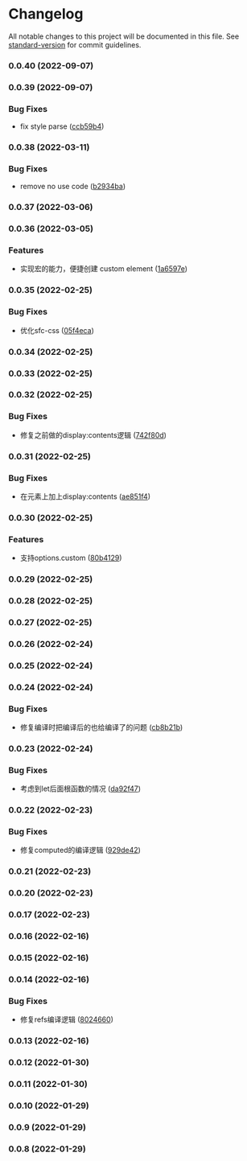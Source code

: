 # Changelog

All notable changes to this project will be documented in this file. See [standard-version](https://github.com/conventional-changelog/standard-version) for commit guidelines.

### 0.0.40 (2022-09-07)

### 0.0.39 (2022-09-07)


### Bug Fixes

* fix style parse ([ccb59b4](https://github.com/tencent-cdc/sfcjs/commit/ccb59b4439889fd8d887c8d5d7e491a1eae21e37))

### 0.0.38 (2022-03-11)


### Bug Fixes

* remove no use code ([b2934ba](https://github.com/tencent-cdc/sfcjs/commit/b2934ba8feb9c8abd7242052d0e0501755138027))

### 0.0.37 (2022-03-06)

### 0.0.36 (2022-03-05)


### Features

* 实现宏的能力，便捷创建 custom element ([1a6597e](https://github.com/tencent-cdc/sfcjs/commit/1a6597ea9a22afe7331a1362c264a35343391733))

### 0.0.35 (2022-02-25)


### Bug Fixes

* 优化sfc-css ([05f4eca](https://github.com/tencent-cdc/sfcjs/commit/05f4eca97b7e1e14de1f08be4f7155fb5da8811b))

### 0.0.34 (2022-02-25)

### 0.0.33 (2022-02-25)

### 0.0.32 (2022-02-25)


### Bug Fixes

* 修复之前做的display:contents逻辑 ([742f80d](https://github.com/tencent-cdc/sfcjs/commit/742f80d37ec318905a34612ebedfd748fbb4b7c6))

### 0.0.31 (2022-02-25)


### Bug Fixes

* 在元素上加上display:contents ([ae851f4](https://github.com/tencent-cdc/sfcjs/commit/ae851f43bf12d88370f8800814a2ce778f126242))

### 0.0.30 (2022-02-25)


### Features

* 支持options.custom ([80b4129](https://github.com/tencent-cdc/sfcjs/commit/80b4129134dcf31fd44bea6eff9dde2f46996f6a))

### 0.0.29 (2022-02-25)

### 0.0.28 (2022-02-25)

### 0.0.27 (2022-02-25)

### 0.0.26 (2022-02-24)

### 0.0.25 (2022-02-24)

### 0.0.24 (2022-02-24)


### Bug Fixes

* 修复编译时把编译后的也给编译了的问题 ([cb8b21b](https://github.com/tencent-cdc/sfcjs/commit/cb8b21bf6ddddc87d2eb5bfbb2073b1cfe6038e1))

### 0.0.23 (2022-02-24)


### Bug Fixes

* 考虑到let后面根函数的情况 ([da92f47](https://github.com/tencent-cdc/sfcjs/commit/da92f47b2e7fa570f3d0aaa620bc3aa3cb467f70))

### 0.0.22 (2022-02-23)


### Bug Fixes

* 修复computed的编译逻辑 ([929de42](https://github.com/tencent-cdc/sfcjs/commit/929de42202d923c302520fc4e8079ac84a7b9bad))

### 0.0.21 (2022-02-23)

### 0.0.20 (2022-02-23)

### 0.0.17 (2022-02-23)

### 0.0.16 (2022-02-16)

### 0.0.15 (2022-02-16)

### 0.0.14 (2022-02-16)


### Bug Fixes

* 修复refs编译逻辑 ([8024660](https://github.com/tencent-cdc/sfcjs/commit/80246607542de270f2d665741ec991424f3a9230))

### 0.0.13 (2022-02-16)

### 0.0.12 (2022-01-30)

### 0.0.11 (2022-01-30)

### 0.0.10 (2022-01-29)

### 0.0.9 (2022-01-29)

### 0.0.8 (2022-01-29)
